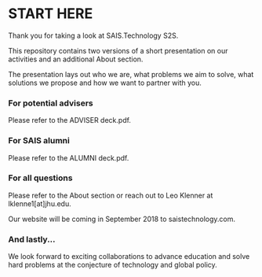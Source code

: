 # START HERE

Thank you for taking a look at SAIS.Technology S2S.

This repository contains two versions of a short presentation on our activities and an additional About section. 

The presentation lays out who we are, what problems we aim to solve, what solutions we propose and how we want to partner with you. 

### For potential advisers

Please refer to the ADVISER deck.pdf.

### For SAIS alumni

Please refer to the ALUMNI deck.pdf.

### For all questions

Please refer to the About section or reach out to Leo Klenner at lklenne1[at]jhu.edu.

Our website will be coming in September 2018 to saistechnology.com.

### And lastly...
We look forward to exciting collaborations to advance education and solve hard problems at the conjecture of technology and global policy.

